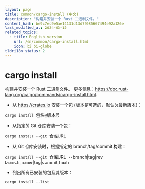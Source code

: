 ```yaml
---
layout: page
title: common/cargo-install (中文)
description: "构建并安装一个 Rust 二进制文件。"
content_hash: be9c7ec9e5ae14131d13d79985667494e92a326e
last_modified_at: 2024-03-15
related_topics:
  - title: English version
    url: /en/common/cargo-install.html
    icon: bi bi-globe
tldri18n_status: 2
---
```

# cargo install

构建并安装一个 Rust 二进制文件。
更多信息：<https://doc.rust-lang.org/cargo/commands/cargo-install.html>.

- 从 <https://crates.io> 安装一个包 (版本是可选的，默认为最新版本)：

`cargo install `<span class="tldr-var badge badge-pill bg-dark-lm bg-white-dm text-white-lm text-dark-dm font-weight-bold">包名</span>`@`<span class="tldr-var badge badge-pill bg-dark-lm bg-white-dm text-white-lm text-dark-dm font-weight-bold">版本号</span>

- 从指定的 Git 仓库安装一个包：

`cargo install --git `<span class="tldr-var badge badge-pill bg-dark-lm bg-white-dm text-white-lm text-dark-dm font-weight-bold">仓库URL</span>

- 从 Git 仓库安装时，根据指定的 branch/tag/commit 构建：

`cargo install --git `<span class="tldr-var badge badge-pill bg-dark-lm bg-white-dm text-white-lm text-dark-dm font-weight-bold">仓库URL</span>` --`<span class="tldr-var badge badge-pill bg-dark-lm bg-white-dm text-white-lm text-dark-dm font-weight-bold">branch|tag|rev</span>` `<span class="tldr-var badge badge-pill bg-dark-lm bg-white-dm text-white-lm text-dark-dm font-weight-bold">branch_name|tag|commit_hash</span>

- 列出所有已安装的包及其版本：

`cargo install --list`
